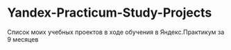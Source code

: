 # Yandex-Practicum-Study-Projects
Список моих учебных проектов в ходе обучения в Яндекс.Практикум за 9 месяцев
